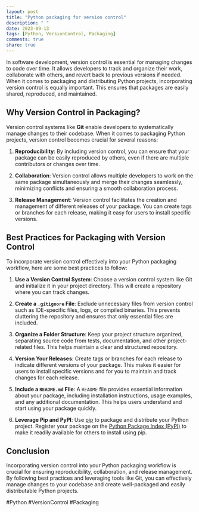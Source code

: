 ```yaml
---
layout: post
title: "Python packaging for version control"
description: " "
date: 2023-09-13
tags: [Python, VersionControl, Packaging]
comments: true
share: true
---
```


In software development, version control is essential for managing changes to code over time. It allows developers to track and organize their work, collaborate with others, and revert back to previous versions if needed. When it comes to packaging and distributing Python projects, incorporating version control is equally important. This ensures that packages are easily shared, reproduced, and maintained.

## Why Version Control in Packaging?

Version control systems like **Git** enable developers to systematically manage changes to their codebase. When it comes to packaging Python projects, version control becomes crucial for several reasons:

1. **Reproducibility**: By including version control, you can ensure that your package can be easily reproduced by others, even if there are multiple contributors or changes over time.

2. **Collaboration**: Version control allows multiple developers to work on the same package simultaneously and merge their changes seamlessly, minimizing conflicts and ensuring a smooth collaboration process.

3. **Release Management**: Version control facilitates the creation and management of different releases of your package. You can create tags or branches for each release, making it easy for users to install specific versions.

## Best Practices for Packaging with Version Control

To incorporate version control effectively into your Python packaging workflow, here are some best practices to follow:

1. **Use a Version Control System**: Choose a version control system like Git and initialize it in your project directory. This will create a repository where you can track changes.

2. **Create a `.gitignore` File**: Exclude unnecessary files from version control such as IDE-specific files, logs, or compiled binaries. This prevents cluttering the repository and ensures that only essential files are included.

3. **Organize a Folder Structure**: Keep your project structure organized, separating source code from tests, documentation, and other project-related files. This helps maintain a clear and structured repository.

4. **Version Your Releases**: Create tags or branches for each release to indicate different versions of your package. This makes it easier for users to install specific versions and for you to maintain and track changes for each release.

5. **Include a `README.md` File**: A `README` file provides essential information about your package, including installation instructions, usage examples, and any additional documentation. This helps users understand and start using your package quickly.

6. **Leverage Pip and PyPI**: Use [pip](https://pip.pypa.io/) to package and distribute your Python project. Register your package on the [Python Package Index (PyPI)](https://pypi.org/) to make it readily available for others to install using pip.

## Conclusion

Incorporating version control into your Python packaging workflow is crucial for ensuring reproducibility, collaboration, and release management. By following best practices and leveraging tools like Git, you can effectively manage changes to your codebase and create well-packaged and easily distributable Python projects.

#Python #VersionControl #Packaging